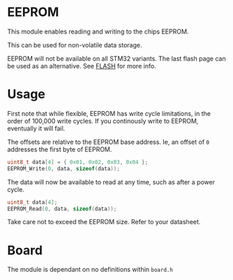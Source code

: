 # EEPROM
This module enables reading and writing to the chips EEPROM.

This can be used for non-volatile data storage.

EEPROM will not be available on all STM32 variants. The last flash page can be used as an alternative. See [FLASH](FLASH.md) for more info.

# Usage

First note that while flexible, EEPROM has write cycle limitations, in the order of 100,000 write cycles. If you continously write to EEPROM, eventually it will fail.

The offsets are relative to the EEPROM base address.
Ie, an offset of `0` addresses the first byte of EEPROM.

```C
uint8_t data[4] = { 0x01, 0x02, 0x03, 0x04 };
EEPROM_Write(0, data, sizeof(data));
```

The data will now be available to read at any time, such as after a power cycle.

```C
uint8_t data[4];
EEPROM_Read(0, data, sizeof(data));
```

Take care not to exceed the EEPROM size. Refer to your datasheet.

# Board

The module is dependant on no definitions within `board.h`